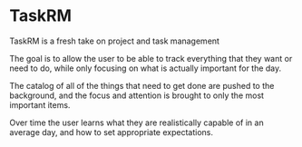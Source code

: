 # TaskRM

TaskRM is a fresh take on project and task management

The goal is to allow the user to be able to track everything that they want or need to do, while only focusing on what is actually important for the day.  

The catalog of all of the things that need to get done are pushed to the background, and the focus and attention is brought to only the most important items.  

Over time the user learns what they are realistically capable of in an average day, and how to set appropriate expectations.  

